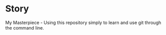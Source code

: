 # Story
My Masterpiece - Using this repository simply to learn and use git through the command line.
